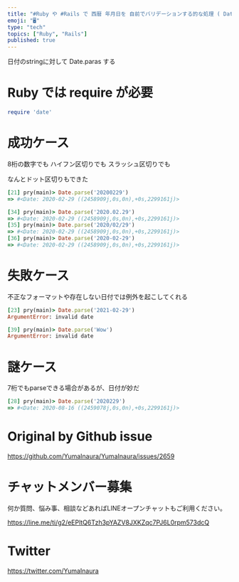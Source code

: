 ```yaml
---
title: "#Ruby や #Rails で 西暦 年月日を 自前でバリデーションする的な処理 ( Date.parse )"
emoji: "🖥"
type: "tech"
topics: ["Ruby", "Rails"]
published: true
---
```


日付のstringに対して Date.paras する

# Ruby では require が必要

```rb
require 'date'
```

# 成功ケース

8桁の数字でも ハイフン区切りでも スラッシュ区切りでも

なんとドット区切りもできた

```rb
[21] pry(main)> Date.parse('20200229')
=> #<Date: 2020-02-29 ((2458909j,0s,0n),+0s,2299161j)>

[34] pry(main)> Date.parse('2020.02.29')
=> #<Date: 2020-02-29 ((2458909j,0s,0n),+0s,2299161j)>
[35] pry(main)> Date.parse('2020/02/29')
=> #<Date: 2020-02-29 ((2458909j,0s,0n),+0s,2299161j)>
[36] pry(main)> Date.parse('2020-02-29')
=> #<Date: 2020-02-29 ((2458909j,0s,0n),+0s,2299161j)>

```

# 失敗ケース

不正なフォーマットや存在しない日付では例外を起こしてくれる

```rb
[23] pry(main)> Date.parse('2021-02-29')
ArgumentError: invalid date

[39] pry(main)> Date.parse('Wow')
ArgumentError: invalid date
```


# 謎ケース

7桁でもparseできる場合があるが、日付が妙だ

```rb
[28] pry(main)> Date.parse('2020229')
=> #<Date: 2020-08-16 ((2459078j,0s,0n),+0s,2299161j)>
```

# Original by Github issue

https://github.com/YumaInaura/YumaInaura/issues/2659








<!-- Update From Qiita API -->

# チャットメンバー募集


何か質問、悩み事、相談などあればLINEオープンチャットもご利用ください。

https://line.me/ti/g2/eEPltQ6Tzh3pYAZV8JXKZqc7PJ6L0rpm573dcQ





# Twitter


https://twitter.com/YumaInaura


<!-- Update From Qiita API -->


